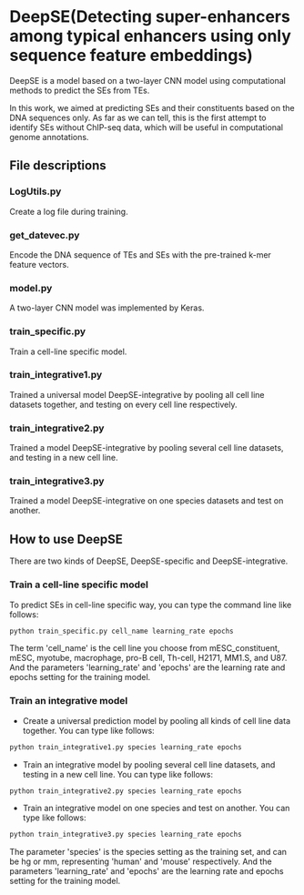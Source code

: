 # DeepSE(Detecting super-enhancers among typical enhancers using only sequence feature embeddings)

DeepSE is a model based on a two-layer CNN model using computational methods to predict the SEs from TEs.

In this work, we aimed at predicting SEs and their constituents based on the DNA sequences only. As far as we can tell, this is the first attempt to identify SEs without ChIP-seq data, which will be useful in computational genome annotations. 

## File descriptions

### LogUtils.py

Create a log file during training.

### get_datevec.py

Encode the DNA sequence of TEs and SEs with the pre-trained k-mer feature vectors.

### model.py

A two-layer CNN model was implemented by Keras.

### train_specific.py

Train a cell-line specific model.

### train_integrative1.py

Trained a universal model DeepSE-integrative by pooling all cell line datasets together, and testing on every cell line respectively.

### train_integrative2.py

Trained a model DeepSE-integrative by pooling several cell line datasets, and testing in a new cell line. 

### train_integrative3.py

Trained a model DeepSE-integrative on one species datasets and test on another.

## How to use DeepSE

There are two kinds of DeepSE, DeepSE-specific and DeepSE-integrative.

### Train a cell-line specific model

To predict SEs in cell-line specific way, you can type the command line like follows:

```python
python train_specific.py cell_name learning_rate epochs
```

The term 'cell_name' is the cell line you choose from mESC_constituent, mESC, myotube, macrophage, pro-B cell, Th-cell, H2171, MM1.S, and U87. And the parameters 'learning_rate' and 'epochs' are the learning rate and epochs setting for the training model.

### Train an integrative model

- Create a universal prediction model by pooling all kinds of cell line data together. You can type like follows:

```python
python train_integrative1.py species learning_rate epochs
```

- Train an integrative model by pooling several cell line datasets, and testing in a new cell line. You can type like follows:

```python
python train_integrative2.py species learning_rate epochs
```

- Train an integrative model on one species and test on another. You can type like follows:

```python
python train_integrative3.py species learning_rate epochs
```

The parameter 'species' is the species setting as the training set, and can be hg or mm, representing 'human' and 'mouse' respectively. And the parameters 'learning_rate' and 'epochs' are the learning rate and epochs setting for the training model.

